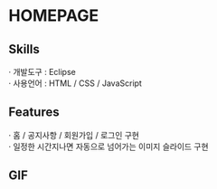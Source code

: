 # HOMEPAGE
<h2>Skills</h2>
· 개발도구 : Eclipse<br/>
· 사용언어 : HTML / CSS / JavaScript
<h2>Features</h2>
· 홈 / 공지사항 / 회원가입 / 로그인 구현<br/>
· 일정한 시간지나면 자동으로 넘어가는 이미지 슬라이드 구현
<h2>GIF</h2>
